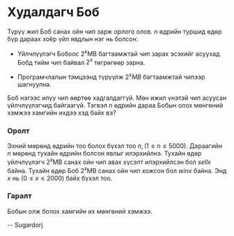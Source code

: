 Худалдагч Боб
=============
Түрүү жил Боб санах ойн чип зарж орлого олов. $n$ ѳдрийн туршид ѳдѳр бүр дараах
хоёр үйл явдлын нэг нь болсон:

- Үйлчлүүлэгч Бобоос $2^x$MB багтаамжтай чип зарах эсэхийг асуухад Бобд тийм
  чип байвал $2^x$ тѳгрѳгѳѳр зарна.

- Програмчлалын тэмцээнд түрүүлж $2^x MB$ багтаамжтай чипээр шагнуулна.

Боб нэгээс илүү чип ѳѳртѳѳ хадгалдаггүй. Мѳн ижил үнэтэй чип асуусан
үйлчлүүлэгчид байгаагүй. Тэгвэл $n$ ѳдрийн дараа Бобын олох мѳнгѳний хэмжээ
хамгийн ихдээ хэд байх вэ?


### Оролт
Эхний мѳрѳнд ѳдрийн тоо болох бүхэл тоо $n, (1 ≤ n ≤ 5000)$. Дараагийн $n$
мѳрѳнд тухайн ѳдрийн болсон явлыг илэрхийлнэ. Тухайн ѳдѳр үйлчлүүлэгч $2^x$MB
санах ойн чип авах хүсэлт илэрхийлсэн бол $sell x$ байна. Тухайн ѳдѳр Боб
$2^x$MB санах ойн чип хожсон бол $win x$ байна. Энд $x$ нь $(0 ≤ x ≤ 2000)$ байх
бүхэл тоо.


### Гаралт
Бобын олж болох хамгийн их мѳнгѳний хэмжээ.

-- Sugardorj
